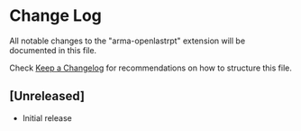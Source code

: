 # Change Log
All notable changes to the "arma-openlastrpt" extension will be documented in this file.

Check [Keep a Changelog](http://keepachangelog.com/) for recommendations on how to structure this file.

## [Unreleased]
- Initial release